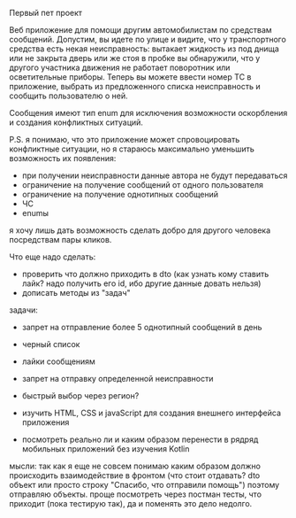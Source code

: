Первый пет проект

Веб приложение для помощи другим автомобилистам по средствам сообщений.
Допустим, вы идете по улице и видите, что у транспортного средства есть некая неисправность: вытакает жидкость из под днища или не закрыта дверь
или же стоя в пробке вы обнаружили, что у другого участника движения не работает поворотник или осветительные приборы.
Теперь вы можете ввести номер ТС в приложение, выбрать из предложенного списка неисправность и сообщить пользователю о ней.

Сообщения имеют тип enum для исключения возможности оскорбления и создания конфликтных ситуаций.

P.S. я понимаю, что это приложение может спровоцировать конфликтные ситуации, но я стараюсь максимально уменьшить возможность их появления:
- при получении неисправности данные автора не будут передаваться
- ограничение на получение сообщений от одного пользователя
- ограничение на получение однотипных сообщений
- ЧС
- enumы

я хочу лишь дать возможность сделать добро для другого человека посредствам пары кликов.


Что еще надо сделать:

- проверить что должно приходить в dto (как узнать кому ставить лайк? надо получить его id, ибо другие данные довать нельзя)
- дописать методы из "задач"

задачи:

- запрет на отправление более 5 однотипный сообщений в день
- черный список
- лайки сообщениям
- запрет на отправку определенной неисправности

- быстрый выбор через регион?

- изучить HTML, CSS и javaScript для создания внешнего интерфейса приложения
- посмотреть реально ли и каким образом перенести в рядряд мобильных приложений без изучения Kotlin

мысли:
так как я еще не совсем понимаю каким образом должно происходить взаимодействие в фронтом (что стоит отдавать? dto объект или просто строку "Спасибо, что отправили помощь")
поэтому отправляю объекты. проще посмотреть через постман тесты, что приходит (пока тестирую так), да и поменять это дело недолго.

